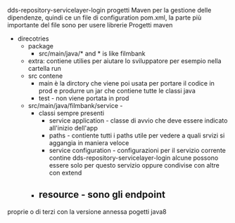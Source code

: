 dds-repository-servicelayer-login
progetti Maven per la gestione delle dipendenze, quindi ce un file di configuration pom.xml, la parte più importante del file sono <dependecy> per usere librerie 
Progetti maven 
- direcotries 
	- package
		- src/main/java/* and * is like filmbank
	- extra: contiene utilies per aiutare lo sviluppatore  per esempio nella cartella run 
	- src contene
		- main è la dirctory che viene poi usata per portare il codice in prod e produrre un jar che contiene tutte le classi java
		- test - non viene portata in prod
	-  src/main/java/filmbank/service - 
		- classi sempre presenti
			- service application - classe di avvio che deve essere indicato all'inizio dell'app
			- paths - contiente tutti i paths utile per vedere a quali srvizi si aggangia in maniera veloce
			- service configuration - configurazioni per il servizio corrente contine dds-repository-servicelayer-login alcune possono essere solo per questo servizio oppure condivise con altre con extend
		- resource - sono gli endpoint
			- 
proprie o di terzi con la versione annessa
pogetti java8